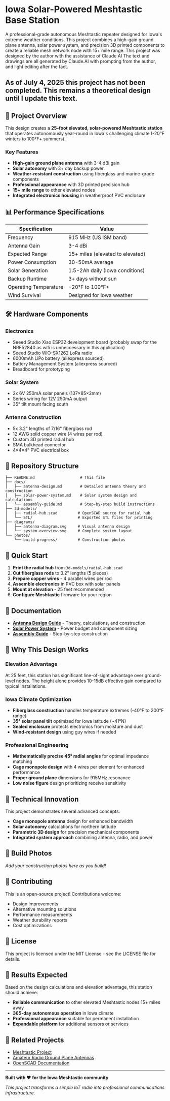 # Iowa Solar-Powered Meshtastic Base Station

A professional-grade autonomous Meshtastic repeater designed for Iowa's extreme weather conditions. This project combines a high-gain ground plane antenna, solar power system, and precision 3D printed components to create a reliable mesh network node with 15+ mile range. This project was designed by the author with the assistance of Claude.AI The text and drawings are all generated by Claude.AI with prompting from the author, and light editing after the fact. 

## As of July 4, 2025 this project has not been completed. This remains a theoretical design until I update this text.

## 🚀 Project Overview

This design creates a **25-foot elevated, solar-powered Meshtastic station** that operates autonomously year-round in Iowa's challenging climate (-20°F winters to 100°F+ summers).

### Key Features
- **High-gain ground plane antenna** with 3-4 dBi gain
- **Solar autonomy** with 3+ day backup power
- **Weather-resistant construction** using fiberglass and marine-grade components
- **Professional appearance** with 3D printed precision hub
- **15+ mile range** to other elevated nodes
- **Integrated electronics housing** in weatherproof PVC enclosure

## 📊 Performance Specifications

| Specification | Value |
|---------------|-------|
| Frequency | 915 MHz (US ISM band) |
| Antenna Gain | 3-4 dBi |
| Expected Range | 15+ miles (elevated to elevated) |
| Power Consumption | 30-50mA average |
| Solar Generation | 1.5-2Ah daily (Iowa conditions) |
| Backup Runtime | 3+ days without sun |
| Operating Temperature | -20°F to 100°F+ |
| Wind Survival | Designed for Iowa weather |

## 🛠️ Hardware Components

### Electronics
- Seeed Studio Xiao ESP32 development board (probably swap for the NRF52840 as wifi is unneccessary in this application)
- Seeed Studio WiO-SX1262 LoRa radio
- 6000mAh LiPo battery (aliexpress sourced)
- Battery Management System (aliexpress sourced)
- Breadboard for prototyping

### Solar System
- 2x 6V 250mA solar panels (137×85×2mm)
- Series wiring for 12V 250mA output
- 35° tilt mount facing south

### Antenna Construction
- 5x 3.2" lengths of 7/16" fiberglass rod
- 12 AWG solid copper wire (4 wires per rod)
- Custom 3D printed radial hub
- SMA bulkhead connector
- 4×4×4" PVC electrical box

## 📁 Repository Structure

```
├── README.md                    # This file
├── docs/
│   ├── antenna-design.md        # Detailed antenna theory and construction
│   ├── solar-power-system.md    # Solar system design and calculations
│   └── assembly-guide.md        # Step-by-step build instructions
├── 3d-models/
│   ├── radial-hub.scad         # OpenSCAD source for radial hub
│   └── STL/                    # Exported STL files for printing
├── diagrams/
│   ├── antenna-diagram.svg     # Visual antenna design
│   └── system-overview.svg     # Complete system layout
└── photos/
    └── build-progress/         # Construction photos
```

## 🔧 Quick Start

1. **Print the radial hub** from `3d-models/radial-hub.scad`
2. **Cut fiberglass rods** to 3.2" lengths (5 pieces)
3. **Prepare copper wires** - 4 parallel wires per rod
4. **Assemble electronics** in PVC box with solar panels
5. **Mount at elevation** - 25 feet recommended
6. **Configure Meshtastic** firmware for your region

## 📖 Documentation

- **[Antenna Design Guide](docs/antenna-design.md)** - Theory, calculations, and construction
- **[Solar Power System](docs/solar-power-system.md)** - Power budget and component sizing
- **[Assembly Guide](docs/assembly-guide.md)** - Step-by-step construction

## 🌟 Why This Design Works

### Elevation Advantage
At 25 feet, this station has significant line-of-sight advantage over ground-level nodes. The height alone provides 10-15dB effective gain compared to typical installations.

### Iowa Climate Optimization
- **Fiberglass construction** handles temperature extremes (-40°F to 200°F range)
- **35° solar panel tilt** optimized for Iowa latitude (~41°N)
- **Sealed enclosure** protects electronics from moisture and dust
- **Wind-resistant design** using guy wires if needed

### Professional Engineering
- **Mathematically precise 45° radial angles** for optimal impedance matching
- **Cage monopole design** with 4 wires per element for enhanced performance
- **Proper ground plane** dimensions for 915MHz resonance
- **Low noise figure** design prioritizing receive sensitivity

## 🔬 Technical Innovation

This project demonstrates several advanced concepts:
- **Cage monopole antenna** design for enhanced bandwidth
- **Solar autonomy** calculations for northern latitude
- **Parametric 3D design** for precision mechanical components
- **Integrated system approach** combining antenna, radio, and power

## 📸 Build Photos

*Add your construction photos here as you build!*

## 🤝 Contributing

This is an open-source project! Contributions welcome:
- Design improvements
- Alternative mounting solutions
- Performance measurements
- Weather durability reports
- Cost optimizations

## 📄 License

This project is licensed under the MIT License - see the LICENSE file for details.

## 🎯 Results Expected

Based on the design calculations and elevation advantage, this station should achieve:
- **Reliable communication** to other elevated Meshtastic nodes 15+ miles away
- **365-day autonomous operation** in Iowa climate
- **Professional appearance** suitable for permanent installation
- **Expandable platform** for additional sensors or services

## 🔗 Related Projects

- [Meshtastic Project](https://meshtastic.org/)
- [Amateur Radio Ground Plane Antennas](https://en.wikipedia.org/wiki/Ground_plane)
- [OpenSCAD Documentation](https://openscad.org/documentation.html)

---

**Built with ❤️ for the Iowa Meshtastic community**

*This project transforms a simple IoT radio into professional communications infrastructure.*
